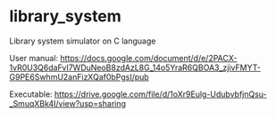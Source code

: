 # library_system
Library system simulator on C language

User manual: 
https://docs.google.com/document/d/e/2PACX-1vR0U3Q6daFvI7WDuNeoB8zdAzL8G_14o5YraR6QBOA3_zjivFMYT-G9PE6SwhmU2anFizXQaf0bPgsI/pub

Executable: https://drive.google.com/file/d/1oXr9Eulg-UdubvbfjnQsu-_SmuqXBk4I/view?usp=sharing
